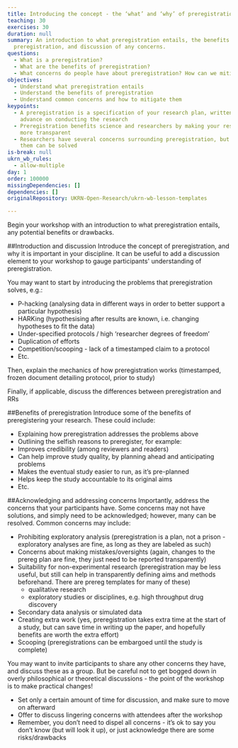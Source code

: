 ```yaml
---
title: Introducing the concept - the ‘what’ and ‘why’ of preregistration
teaching: 30
exercises: 30
duration: null
summary: An introduction to what preregistration entails, the benefits of
  preregistration, and discussion of any concerns.
questions:
  - What is a preregistration?
  - What are the benefits of preregistration?
  - What concerns do people have about preregistration? How can we mitigate them?
objectives:
  - Understand what preregistration entails
  - Understand the benefits of preregistration
  - Understand common concerns and how to mitigate them
keypoints:
  - A preregistration is a specification of your research plan, written in
    advance on conducting the research
  - Preregistration benefits science and researchers by making your research
    more transparent
  - Researchers have several concerns surrounding preregistration, but many of
    them can be solved
is-break: null
ukrn_wb_rules:
  - allow-multiple
day: 1
order: 100000
missingDependencies: []
dependencies: []
originalRepository: UKRN-Open-Research/ukrn-wb-lesson-templates

---
```

Begin your workshop with an introduction to what preregistration entails, any potential benefits or drawbacks.

##Introduction and discussion
Introduce the concept of preregistration, and why it is important in your discipline. It can be useful to add a discussion element to your workshop to gauge participants' understanding of preregistration.

You may want to start by introducing the problems that preregistration solves, e.g.:
- P-hacking (analysing data in different ways in order to better support a particular hypothesis)
- HARKing (hypothesising after results are known, i.e. changing hypotheses to fit the data)
- Under-specified protocols / high ‘researcher degrees of freedom’
- Duplication of efforts
- Competition/scooping - lack of a timestamped claim to a protocol
- Etc.

Then, explain the mechanics of how preregistration works (timestamped, frozen document detailing protocol, prior to study)

Finally, if applicable, discuss the differences between preregistration and RRs


##Benefits of preregistration 
Introduce some of the benefits of preregistering your research. These could include:
- Explaining how preregistration addresses the problems above
- Outlining the selfish reasons to preregister, for example:
- Improves credibility (among reviewers and readers)
- Can help improve study quality, by planning ahead and anticipating problems
- Makes the eventual study easier to run, as it’s pre-planned
- Helps keep the study accountable to its original aims 
- Etc.


##Acknowledging and addressing concerns
Importantly, address the concerns that your participants have. Some concerns may not have solutions, and simply need to be acknowledged; however, many can be resolved. Common concerns may include:
- Prohibiting exploratory analysis (preregistration is a plan, not a prison - exploratory analyses are fine, as long as they are labeled as such)
- Concerns about making mistakes/oversights (again, changes to the prereg plan are fine, they just need to be reported transparently)
- Suitability for non-experimental research (preregistration may be less useful, but still can help in transparently defining aims and methods beforehand. There are prereg templates for many of these)
	- qualitative research 
	- exploratory studies or disciplines, e.g. high throughput drug discovery 
- Secondary data analysis or simulated data
- Creating extra work (yes, preregistration takes extra time at the start of a study, but can save time in writing up the paper, and hopefully benefits are worth the extra effort)
- Scooping (preregistrations can be embargoed until the study is complete)

You may want to invite participants to share any other concerns they have, and discuss these as a group. But be careful not to get bogged down in overly philosophical or theoretical discussions - the point of the workshop is to make practical changes!
- Set only a certain amount of time for discussion, and make sure to move on afterward
- Offer to discuss lingering concerns with attendees after the workshop
- Remember, you don’t need to dispel all concerns - it’s ok to say you don’t know (but will look it up), or just acknowledge there are some risks/drawbacks

